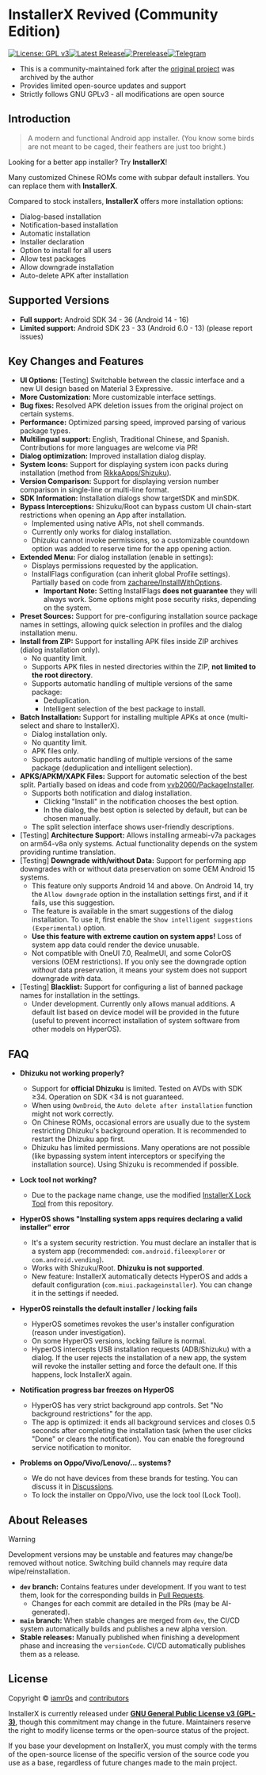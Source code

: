 # InstallerX Revived (Community Edition)

[![License: GPL v3](https://img.shields.io/badge/License-GPLv3-blue.svg)](https://www.gnu.org/licenses/gpl-3.0)[![Latest Release](https://img.shields.io/github/v/release/wxxsfxyzm/InstallerX?label=Stable)](https://github.com/wxxsfxyzm/InstallerX/releases/latest)[![Prerelease](https://img.shields.io/github/v/release/wxxsfxyzm/InstallerX?include_prereleases&label=Beta)](https://github.com/wxxsfxyzm/InstallerX/releases)[![Telegram](https://img.shields.io/badge/Telegram-2CA5E0?logo=telegram&logoColor=white)](https://t.me/installerx_revived)

- This is a community-maintained fork after the [original project](https://github.com/iamr0s/InstallerX) was archived by the author
- Provides limited open-source updates and support
- Strictly follows GNU GPLv3 - all modifications are open source

## Introduction

> A modern and functional Android app installer. (You know some birds are not meant to be caged, their feathers are just too bright.)

Looking for a better app installer? Try **InstallerX**!

Many customized Chinese ROMs come with subpar default installers. You can replace them with **InstallerX**.

Compared to stock installers, **InstallerX** offers more installation options:
- Dialog-based installation
- Notification-based installation
- Automatic installation
- Installer declaration
- Option to install for all users
- Allow test packages
- Allow downgrade installation
- Auto-delete APK after installation

## Supported Versions

- **Full support:** Android SDK 34 - 36 (Android 14 - 16)
- **Limited support:** Android SDK 23 - 33 (Android 6.0 - 13) (please report issues)

## Key Changes and Features

- **UI Options:** [Testing] Switchable between the classic interface and a new UI design based on Material 3 Expressive.
- **More Customization:** More customizable interface settings.
- **Bug fixes:** Resolved APK deletion issues from the original project on certain systems.
- **Performance:** Optimized parsing speed, improved parsing of various package types.
- **Multilingual support:** English, Traditional Chinese, and Spanish. Contributions for more languages are welcome via PR!
- **Dialog optimization:** Improved installation dialog display.
- **System Icons:** Support for displaying system icon packs during installation (method from [RikkaApps/Shizuku](https://github.com/RikkaApps/Shizuku/blob/master/manager/src/main/java/moe/shizuku/manager/utils/AppIconCache.kt)).
- **Version Comparison:** Support for displaying version number comparison in single-line or multi-line format.
- **SDK Information:** Installation dialogs show targetSDK and minSDK.
- **Bypass Interceptions:** Shizuku/Root can bypass custom UI chain-start restrictions when opening an App after installation.
    - Implemented using native APIs, not shell commands.
    - Currently only works for dialog installation.
    - Dhizuku cannot invoke permissions, so a customizable countdown option was added to reserve time for the app opening action.
- **Extended Menu:** For dialog installation (enable in settings):
    - Displays permissions requested by the application.
    - InstallFlags configuration (can inherit global Profile settings). Partially based on code from [zacharee/InstallWithOptions](https://github.com/zacharee/InstallWithOptions/blob/main/app/src/main/java/dev/zwander/installwithoptions/data/InstallOption.kt).
      - **Important Note:** Setting InstallFlags **does not guarantee** they will always work. Some options might pose security risks, depending on the system.
- **Preset Sources:** Support for pre-configuring installation source package names in settings, allowing quick selection in profiles and the dialog installation menu.
- **Install from ZIP:** Support for installing APK files inside ZIP archives (dialog installation only).
    - No quantity limit.
    - Supports APK files in nested directories within the ZIP, **not limited to the root directory**.
    - Supports automatic handling of multiple versions of the same package:
        - Deduplication.
        - Intelligent selection of the best package to install.
- **Batch Installation:** Support for installing multiple APKs at once (multi-select and share to InstallerX).
    - Dialog installation only.
    - No quantity limit.
    - APK files only.
    - Supports automatic handling of multiple versions of the same package (deduplication and intelligent selection).
- **APKS/APKM/XAPK Files:** Support for automatic selection of the best split. Partially based on ideas and code from [vvb2060/PackageInstaller](https://github.com/vvb2060/PackageInstaller/tree/master/app).
    - Supports both notification and dialog installation.
        - Clicking "Install" in the notification chooses the best option.
        - In the dialog, the best option is selected by default, but can be chosen manually.
    - The split selection interface shows user-friendly descriptions.
- [Testing] **Architecture Support:** Allows installing armeabi-v7a packages on arm64-v8a only systems. Actual functionality depends on the system providing runtime translation.
- [Testing] **Downgrade with/without Data:** Support for performing app downgrades with or without data preservation on some OEM Android 15 systems.
    - This feature only supports Android 14 and above. On Android 14, try the `Allow downgrade` option in the installation settings first, and if it fails, use this suggestion.
    - The feature is available in the smart suggestions of the dialog installation. To use it, first enable the `Show intelligent suggestions (Experimental)` option.
    - **Use this feature with extreme caution on system apps!** Loss of system app data could render the device unusable.
    - Not compatible with OneUI 7.0, RealmeUI, and some ColorOS versions (OEM restrictions). If you only see the downgrade option *without* data preservation, it means your system does not support downgrade *with* data.
- [Testing] **Blacklist:** Support for configuring a list of banned package names for installation in the settings.
    - Under development. Currently only allows manual additions. A default list based on device model will be provided in the future (useful to prevent incorrect installation of system software from other models on HyperOS).

## FAQ

- **Dhizuku not working properly?**
    - Support for **official Dhizuku** is limited. Tested on AVDs with SDK ≥34. Operation on SDK <34 is not guaranteed.
    - When using `OwnDroid`, the `Auto delete after installation` function might not work correctly.
    - On Chinese ROMs, occasional errors are usually due to the system restricting Dhizuku's background operation. It is recommended to restart the Dhizuku app first.
    - Dhizuku has limited permissions. Many operations are not possible (like bypassing system intent interceptors or specifying the installation source). Using Shizuku is recommended if possible.

- **Lock tool not working?**
    - Due to the package name change, use the modified [InstallerX Lock Tool](https://github.com/wxxsfxyzm/InstallerX-Revived/blob/main/InstallerX%E9%94%81%E5%AE%9A%E5%99%A8_1.3.apk) from this repository.

- **HyperOS shows "Installing system apps requires declaring a valid installer" error**
    - It's a system security restriction. You must declare an installer that is a system app (recommended: `com.android.fileexplorer` or `com.android.vending`).
    - Works with Shizuku/Root. **Dhizuku is not supported**.
    - New feature: InstallerX automatically detects HyperOS and adds a default configuration (`com.miui.packageinstaller`). You can change it in the settings if needed.

- **HyperOS reinstalls the default installer / locking fails**
    - HyperOS sometimes revokes the user's installer configuration (reason under investigation).
    - On some HyperOS versions, locking failure is normal.
    - HyperOS intercepts USB installation requests (ADB/Shizuku) with a dialog. If the user rejects the installation of a new app, the system will revoke the installer setting and force the default one. If this happens, lock InstallerX again.

- **Notification progress bar freezes on HyperOS**
    - HyperOS has very strict background app controls. Set "No background restrictions" for the app.
    - The app is optimized: it ends all background services and closes 0.5 seconds after completing the installation task (when the user clicks "Done" or clears the notification). You can enable the foreground service notification to monitor.

- **Problems on Oppo/Vivo/Lenovo/... systems?**
    - We do not have devices from these brands for testing. You can discuss it in [Discussions](https://github.com/wxxsfxyzm/InstallerX-Revived/discussions).
    - To lock the installer on Oppo/Vivo, use the lock tool (Lock Tool).

## About Releases

> [!WARNING]
> Development versions may be unstable and features may change/be removed without notice.
> Switching build channels may require data wipe/reinstallation.

- **`dev` branch:** Contains features under development. If you want to test them, look for the corresponding builds in [Pull Requests](https://github.com/wxxsfxyzm/InstallerX-Revived/pulls).
  - Changes for each commit are detailed in the PRs (may be AI-generated).
- **`main` branch:** When stable changes are merged from `dev`, the CI/CD system automatically builds and publishes a new alpha version.
- **Stable releases:** Manually published when finishing a development phase and increasing the `versionCode`. CI/CD automatically publishes them as a release.

## License

Copyright © [iamr0s](https://github.com/iamr0s) and [contributors](https://github.com/wxxsfxyzm/InstallerX-Revived/graphs/contributors)

InstallerX is currently released under [**GNU General Public License v3 (GPL-3)**](http://www.gnu.org/licenses/gpl-3.0), though this commitment may change in the future. Maintainers reserve the right to modify license terms or the open-source status of the project.

If you base your development on InstallerX, you must comply with the terms of the open-source license of the specific version of the source code you use as a base, regardless of future changes made to the main project.